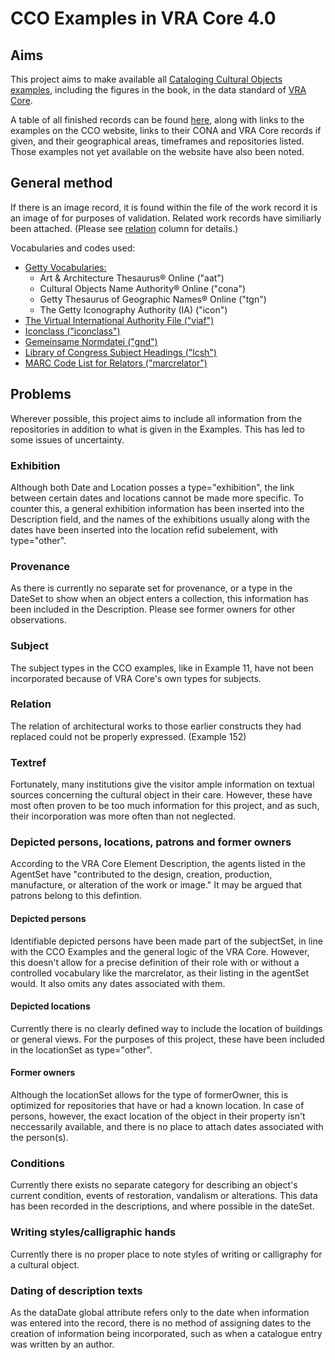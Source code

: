 # CCO Examples in VRA Core 4.0

## Aims

This project aims to make available all [Cataloging Cultural Objects examples](http://cco.vrafoundation.org/index.php/toolkit/index_of_examples/), including the figures in the book, in the data standard of [VRA Core](http://www.core.vraweb.org/index.html).

A table of all finished records can be found [here](https://docs.google.com/spreadsheets/d/1ClChQ71BNv5MkGBhJx-_7XUzooTRJnspFxMBbYUy7nc/edit?usp=sharing), along with links to the examples on the CCO website, links to their CONA and VRA Core records if given, and their geographical areas, timeframes and repositories listed. Those examples not yet available on the website have also been noted.

## General method

If there is an image record, it is found within the file of the work record it is an image of for purposes of validation. Related work records have similiarly been attached. (Please see [relation](https://docs.google.com/spreadsheets/d/1ClChQ71BNv5MkGBhJx-_7XUzooTRJnspFxMBbYUy7nc/edit?usp=sharing) column for details.)

Vocabularies and codes used:
- [Getty Vocabularies:](http://www.getty.edu/research/tools/vocabularies/index.html)
  - Art & Architecture Thesaurus® Online ("aat")
  - Cultural Objects Name Authority® Online ("cona")
  - Getty Thesaurus of Geographic Names® Online ("tgn")
  - The Getty Iconography Authority (IA) ("icon")
- [The Virtual International Authority File ("viaf")](https://viaf.org/)
- [Iconclass ("iconclass")](http://www.iconclass.org/)
- [Gemeinsame Normdatei ("gnd")](https://wiki.bsz-bw.de/doku.php?id=v-team:recherche:ognd:start)
- [Library of Congress Subject Headings ("lcsh")](http://id.loc.gov/authorities/subjects.html)
- [MARC Code List for Relators ("marcrelator")](https://www.loc.gov/marc/relators/relaterm.html)

## Problems

Wherever possible, this project aims to include all information from the repositories in addition to what is given in the Examples. This has led to some issues of uncertainty.

### Exhibition

Although both Date and Location posses a type="exhibition", the link between certain dates and locations cannot be made more specific. To counter this, a general exhibition information has been inserted into the Description field, and the names of the exhibitions usually along with the dates have been inserted into the location refid subelement, with type="other".

### Provenance

As there is currently no separate set for provenance, or a type in the DateSet to show when an object enters a collection, this information has been included in the Description. Please see former owners for other observations.

### Subject

The subject types in the CCO examples, like in Example 11, have not been incorporated because of VRA Core's own types for subjects. 

### Relation

The relation of architectural works to those earlier constructs they had replaced could not be properly expressed. (Example 152)

### Textref

Fortunately, many institutions give the visitor ample information on textual sources concerning the cultural object in their care. However, these have most often proven to be too much information for this project, and as such, their incorporation was more often than not neglected.

### Depicted persons, locations, patrons and former owners

According to the VRA Core Element Description, the agents listed in the AgentSet have "contributed to the design, creation, production, manufacture, or alteration of the work or image." It may be argued that patrons belong to this defintion.

#### Depicted persons

Identifiable depicted persons have been made part of the subjectSet, in line with the CCO Examples and the general logic of the VRA Core. However, this doesn't allow for a precise definition of their role with or without a controlled vocabulary like the marcrelator, as their listing in the agentSet would. It also omits any dates associated with them.

#### Depicted locations

Currently there is no clearly defined way to include the location of buildings or general views. For the purposes of this project, these have been included in the locationSet as type="other".

#### Former owners

Although the locationSet allows for the type of formerOwner, this is optimized for repositories that have or had a known location. In case of persons, however, the exact location of the object in their property isn't neccessarily available, and there is no place to attach dates associated with the person(s).

### Conditions

Currently there exists no separate category for describing an object's current condition, events of restoration, vandalism or alterations. This data has been recorded in the descriptions, and where possible in the dateSet.

### Writing styles/calligraphic hands

Currently there is no proper place to note styles of writing or calligraphy for a cultural object.

### Dating of description texts

As the dataDate global attribute refers only to the date when information was entered into the record, there is no method of assigning dates to the creation of information being incorporated, such as when a catalogue entry was written by an author.
